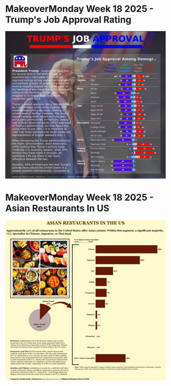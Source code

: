 # MakeoverMonday Week 18 2025 - Trump's Job Approval Rating
![Dashboard](https://github.com/SandipGit04/Makeover-Monday/blob/main/Week%2018/Trump's%20Job%20Approval.png)

# MakeoverMonday Week 18 2025 - Asian Restaurants In US
![Dashboard](https://github.com/SandipGit04/Makeover-Monday/blob/main/Week%2019/Asian%20Restaurants%20In%20US.png)
